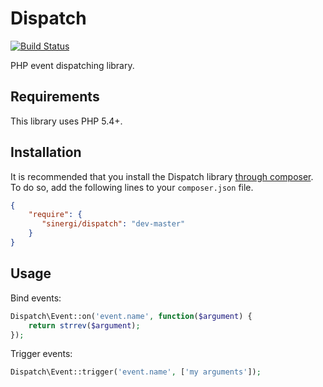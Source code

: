 Dispatch
========

[![Build Status](https://travis-ci.org/sinergi/dispatch.png)](https://travis-ci.org/sinergi/dispatch)

PHP event dispatching library.

## Requirements

This library uses PHP 5.4+.

## Installation

It is recommended that you install the Dispatch library [through composer](http://getcomposer.org/). To do so, add the following lines to your ``composer.json`` file.

```json
{
    "require": {
       "sinergi/dispatch": "dev-master"
    }
}
```

## Usage

Bind events:

```php
Dispatch\Event::on('event.name', function($argument) {
    return strrev($argument);
});
```

Trigger events:

```php
Dispatch\Event::trigger('event.name', ['my arguments']);
```